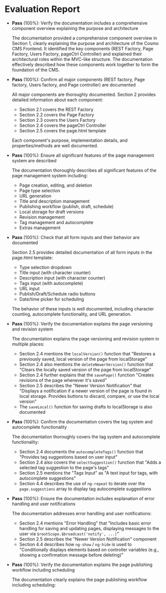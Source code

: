 # Evaluation Report

- **Pass** (100%): Verify the documentation includes a comprehensive component overview explaining the purpose and architecture

    The documentation provided a comprehensive component overview in Section 1, clearly explaining the purpose and architecture of the Cosmo CMS Frontend. It identified the key components (REST Factory, Page Factory, Users Factory, pageCtrl Controller) and explained their architectural roles within the MVC-like structure. The documentation effectively described how these components work together to form the foundation of the CMS.

- **Pass** (100%): Confirm all major components (REST factory, Page factory, Users factory, and Page controller) are documented

    All major components are thoroughly documented. Section 2 provides detailed information about each component:
    - Section 2.1 covers the REST Factory
    - Section 2.2 covers the Page Factory
    - Section 2.3 covers the Users Factory
    - Section 2.4 covers the pageCtrl Controller
    - Section 2.5 covers the page.html template

    Each component's purpose, implementation details, and properties/methods are well documented.

- **Pass** (100%): Ensure all significant features of the page management system are described

    The documentation thoroughly describes all significant features of the page management system including:
    - Page creation, editing, and deletion
    - Page type selection
    - URL generation
    - Title and description management
    - Publishing workflow (publish, draft, schedule)
    - Local storage for draft versions
    - Revision management
    - Tag management and autocomplete
    - Extras management

- **Pass** (100%): Check that all form inputs and their behavior are documented

    Section 2.5 provides detailed documentation of all form inputs in the page.html template:
    - Type selection dropdown
    - Title input (with character counter)
    - Description input (with character counter)  
    - Tags input (with autocomplete)
    - URL input
    - Publish/Draft/Schedule radio buttons
    - Date/time picker for scheduling

    The behavior of these inputs is well documented, including character counting, autocomplete functionality, and URL generation.

- **Pass** (100%): Verify the documentation explains the page versioning and revision system

    The documentation explains the page versioning and revision system in multiple places:
    - Section 2.4 mentions the `localVersion()` function that "Restores a previously saved, local version of the page from localStorage"
    - Section 2.4 also mentions the `deleteNewerVersion()` function that "Clears the locally saved version of the page from localStorage"
    - Section 2.4 further explains that the `savePage()` function "Creates revisions of the page whenever it's saved"
    - Section 2.5 describes the "Newer Version Notification" that "Displays a notification if a newer version of the page is found in local storage. Provides buttons to discard, compare, or use the local version"
    - The `saveLocal()` function for saving drafts to localStorage is also documented

- **Pass** (100%): Confirm the documentation covers the tag system and autocomplete functionality

    The documentation thoroughly covers the tag system and autocomplete functionality:
    - Section 2.4 documents the `autocompleteTags()` function that "Provides tag suggestions based on user input"
    - Section 2.4 also covers the `selectSuggestion()` function that "Adds a selected tag suggestion to the page's tags"
    - Section 2.5 mentions the "Tags Input" as "A text input for tags, with autocomplete suggestions"
    - Section 4.4 describes the use of `ng-repeat` to iterate over the `page.suggestions` array to display tag autocomplete suggestions

- **Pass** (100%): Ensure the documentation includes explanation of error handling and user notifications

    The documentation addresses error handling and user notifications:
    - Section 2.4 mentions "Error Handling" that "Includes basic error handling for saving and updating pages, displaying messages to the user via `$rootScope.$broadcast('notify', ...)`"
    - Section 2.5 describes the "Newer Version Notification" component
    - Section 4.4 describes how `ng-show` / `ng-hide` is used to "Conditionally displays elements based on controller variables (e.g., showing a confirmation message before deleting)"

- **Pass** (100%): Verify the documentation explains the page publishing workflow including scheduling

    The documentation clearly explains the page publishing workflow including scheduling: